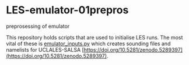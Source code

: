 # LES-emulator-01prepros
preprosessing of emulator

This repository holds scripts that are used to initialise LES runs.
The most vital of these is [emulator_inputs.py](emulator_inputs.py)
which creates sounding files and namelists for UCLALES-SALSA [https://doi.org/10.5281/zenodo.5289397](https://doi.org/10.5281/zenodo.5289397).
